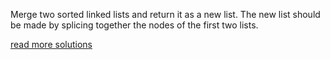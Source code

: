 Merge two sorted linked lists and return it as a new list. The new list should be made by splicing together the nodes of the first two lists.
  
[read more solutions](https://discuss.leetcode.com/topic/21292/python-solutions-iteratively-recursively-iteratively-in-place/2)  
  
